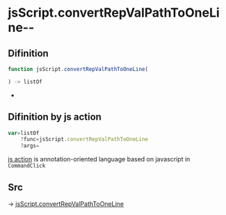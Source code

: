 # jsScript.convertRepValPathToOneLine--

## Difinition

```js.js
function jsScript.convertRepValPathToOneLine(

) -> listOf
```

- 


## Difinition by js action

```js.js
var=listOf
	?func=jsScript.convertRepValPathToOneLine
	?args=

```

[js action](#) is annotation-oriented language based on javascript in `CommandClick`



## Src

-> [jsScript.convertRepValPathToOneLine](https://github.com/puutaro/CommandClick/blob/master/app/src/main/java/com/puutaro/commandclick/fragment_lib/terminal_fragment/js_interface/edit/JsScript.kt#L148)



